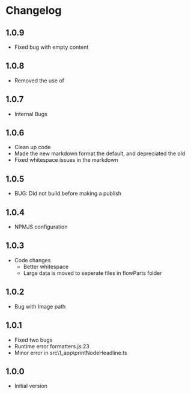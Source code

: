 # Changelog

## 1.0.9

 * Fixed bug with empty content 

## 1.0.8
 
 * Removed the use of &nbsp;

## 1.0.7

 * Internal Bugs

## 1.0.6

* Clean up code
* Made the new markdown format the default, and depreciated the old
* Fixed whitespace issues in the markdown

## 1.0.5

 * BUG: Did not build before making a publish

## 1.0.4

 * NPMJS configuration

## 1.0.3 

 * Code changes
   * Better whitespace
   * Large data is moved to seperate files in flowParts folder

## 1.0.2

 * Bug with Image path

## 1.0.1

* Fixed two bugs
 * Runtime error formatters.js:23
 * Minor error in src\1_app\printNodeHeadline.ts 

## 1.0.0

* Initial version